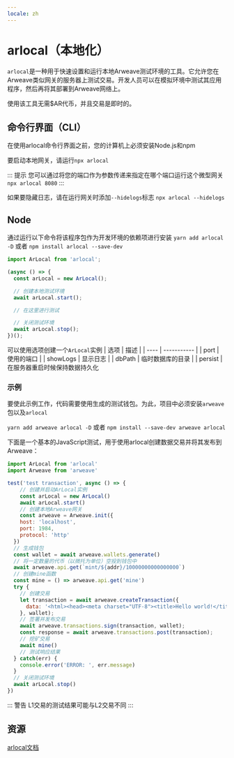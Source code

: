 ```yaml
---
locale: zh
---
```

# arlocal（本地化）
`arlocal`是一种用于快速设置和运行本地Arweave测试环境的工具。它允许您在Arweave类似网关的服务器上测试交易。开发人员可以在模拟环境中测试其应用程序，然后再将其部署到Arweave网络上。

使用该工具无需$AR代币，并且交易是即时的。

## 命令行界面（CLI）
在使用arlocal命令行界面之前，您的计算机上必须安装Node.js和npm

要启动本地网关，请运行`npx arlocal`

::: 提示
您可以通过将您的端口作为参数传递来指定在哪个端口运行这个微型网关
`npx arlocal 8080`
:::

如果要隐藏日志，请在运行网关时添加`--hidelogs`标志
`npx arlocal --hidelogs`

## Node
通过运行以下命令将该程序包作为开发环境的依赖项进行安装
`yarn add arlocal -D` 或者 `npm install arlocal --save-dev`

```js
import ArLocal from 'arlocal';

(async () => {
  const arLocal = new ArLocal();

  // 创建本地测试环境
  await arLocal.start();

  // 在这里进行测试

  // 关闭测试环境
  await arLocal.stop();
})();
```

可以使用选项创建一个`ArLocal`实例
| 选项 | 描述 |
| ---- | ----------- |
| port | 使用的端口 |
| showLogs | 显示日志 |
| dbPath | 临时数据库的目录  |
| persist | 在服务器重启时候保持数据持久化

### 示例
要使此示例工作，代码需要使用生成的测试钱包。为此，项目中必须安装`arweave`包以及`arlocal`

`yarn add arweave arlocal -D` 或者 `npm install --save-dev arweave arlocal`

下面是一个基本的JavaScript测试，用于使用arlocal创建数据交易并将其发布到Arweave：

```js
import ArLocal from 'arlocal'
import Arweave from 'arweave'

test('test transaction', async () => {
    // 创建并启动ArLocal实例
    const arLocal = new ArLocal()
    await arLocal.start()
    // 创建本地Arweave网关
    const arweave = Arweave.init({
    host: 'localhost',
    port: 1984,
    protocol: 'http'
  })
  // 生成钱包
  const wallet = await arweave.wallets.generate()
  // 将一定数量的代币（以微托为单位）空投到钱包中
  await arweave.api.get(`mint/${addr}/10000000000000000`)
  // 创建mine函数
  const mine = () => arweave.api.get('mine')
  try {
    // 创建交易
    let transaction = await arweave.createTransaction({
      data: '<html><head><meta charset="UTF-8"><title>Hello world!</title></head><body></body></html>'
    }, wallet);
    // 签署并发布交易
    await arweave.transactions.sign(transaction, wallet);
    const response = await arweave.transactions.post(transaction);
    // 挖矿交易
    await mine()
    // 测试响应结果
  } catch(err) {
    console.error('ERROR: ', err.message)
  }
  // 关闭测试环境
  await arLocal.stop()
})
```

::: 警告
L1交易的测试结果可能与L2交易不同
:::

## 资源
[arlocal文档](https://github.com/textury/arlocal)